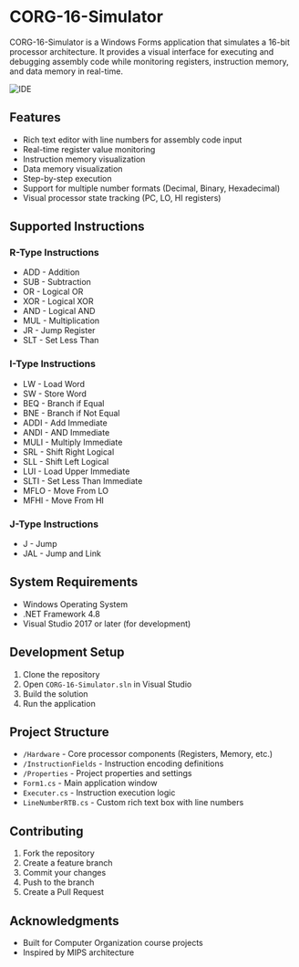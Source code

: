 # CORG-16-Simulator

CORG-16-Simulator is a Windows Forms application that simulates a 16-bit processor architecture. It provides a visual interface for executing and debugging assembly code while monitoring registers, instruction memory, and data memory in real-time.


![IDE](https://github.com/user-attachments/assets/f354159c-7fcd-47c4-916f-d852b9d15594)

## Features

- Rich text editor with line numbers for assembly code input
- Real-time register value monitoring
- Instruction memory visualization
- Data memory visualization
- Step-by-step execution
- Support for multiple number formats (Decimal, Binary, Hexadecimal)
- Visual processor state tracking (PC, LO, HI registers)

## Supported Instructions

### R-Type Instructions
- ADD - Addition
- SUB - Subtraction
- OR - Logical OR
- XOR - Logical XOR
- AND - Logical AND
- MUL - Multiplication
- JR - Jump Register
- SLT - Set Less Than

### I-Type Instructions
- LW - Load Word
- SW - Store Word
- BEQ - Branch if Equal
- BNE - Branch if Not Equal
- ADDI - Add Immediate
- ANDI - AND Immediate
- MULI - Multiply Immediate
- SRL - Shift Right Logical
- SLL - Shift Left Logical
- LUI - Load Upper Immediate
- SLTI - Set Less Than Immediate
- MFLO - Move From LO
- MFHI - Move From HI

### J-Type Instructions
- J - Jump
- JAL - Jump and Link

## System Requirements

- Windows Operating System
- .NET Framework 4.8
- Visual Studio 2017 or later (for development)

## Development Setup

1. Clone the repository
2. Open `CORG-16-Simulator.sln` in Visual Studio
3. Build the solution
4. Run the application

## Project Structure

- `/Hardware` - Core processor components (Registers, Memory, etc.)
- `/InstructionFields` - Instruction encoding definitions
- `/Properties` - Project properties and settings
- `Form1.cs` - Main application window
- `Executer.cs` - Instruction execution logic
- `LineNumberRTB.cs` - Custom rich text box with line numbers

## Contributing

1. Fork the repository
2. Create a feature branch
3. Commit your changes
4. Push to the branch
5. Create a Pull Request

## Acknowledgments

- Built for Computer Organization course projects
- Inspired by MIPS architecture
